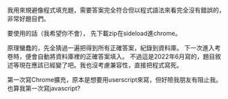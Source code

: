 我用來規避像程式填充題，需要答案完全符合但以程式語法來看完全沒有錯誤的，非常好題目們。


要使用的話（我希望你不會），
先下載zip在sideload進chrome。


原理蠻蠢的，先全猜過一遍把得到所有正確答案，紀錄到資料庫。
下一次進入考卷時，便會自動將資料庫裡的正確答案填入。
不過這是2022年6月寫的，題目敘述等現在應該已經變了吧。我也沒考慮兼容性，直接把程式寫死。


第一次寫Chrome擴充，原本是想要用userscript來寫，但好險我朋友有阻止我。
也算我第一次寫javascript?
